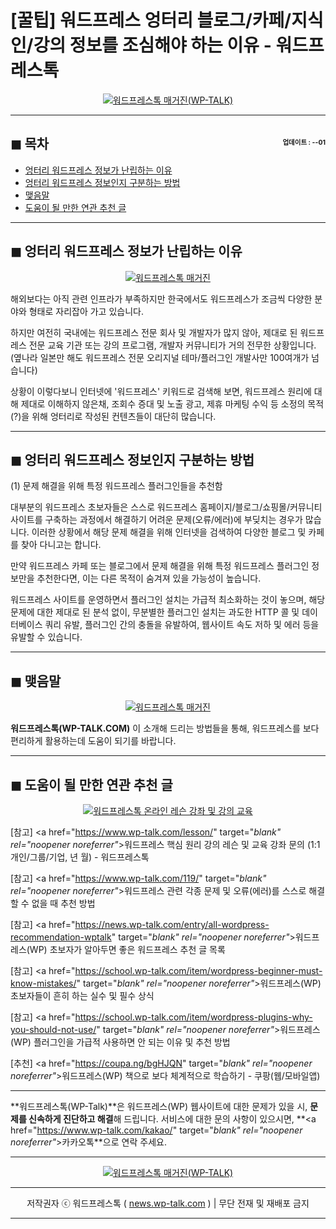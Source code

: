 # [꿀팁] 워드프레스 엉터리 블로그/카페/지식인/강의 정보를 조심해야 하는 이유 - 워드프레스톡

<center><a href="https://www.wp-talk.com/kakao/" target="_blank" rel="noopener noreferrer"_><img src="https://hellotblog.files.wordpress.com/2019/05/wptalk-google-adsense-high-300x300.png" style="max-width:100%;" alt="워드프레스톡 매거진(WP-TALK)"></a></center>

<!-- <a name="index"></a> -->
***
## ◼︎ 목차 <span style="font-size:0.5em; float:right; padding:0.5em 0 0;">업데이트 : <span class="post-year"></span>-<span class="post-month-digits"></span>-01</span>

- [엉터리 워드프레스 정보가 난립하는 이유](#index-00)
- [엉터리 워드프레스 정보인지 구분하는 방법](#index-01)
- [맺음말](#index-epilogue)
- [도움이 될 만한 연관 추천 글](#recommendation)

<!-- <a name="index-00"></a> -->
***
## ◼︎ 엉터리 워드프레스 정보가 난립하는 이유

<center><a href="https://www.wp-talk.com/kakao/" target="_blank" rel="noopener noreferrer"_><img src="https://hellotblog.files.wordpress.com/2020/02/wptalk-wordpress-naver-image-800x500-1.png" style="max-width:100%;" alt="워드프레스톡 매거진"></a></center>

해외보다는 아직 관련 인프라가 부족하지만 한국에서도 워드프레스가 조금씩 다양한 분야와 형태로 자리잡아 가고 있습니다.

하지만 여전히 국내에는 워드프레스 전문 회사 및 개발자가 많지 않아, 제대로 된 워드프레스 전문 교육 기관 또는 강의 프로그램, 개발자 커뮤니티가 거의 전무한 상황입니다. (옆나라 일본만 해도 워드프레스 전문 오리지널 테마/플러그인 개발사만 100여개가 넘습니다)

상황이 이렇다보니 인터넷에 '워드프레스' 키워드로 검색해 보면, 워드프레스 원리에 대해 제대로 이해하지 않은채, 조회수 증대 및 노출 광고, 제휴 마케팅 수익 등 소정의 목적(?)을 위해 엉터리로 작성된 컨텐츠들이 대단히 많습니다.

<!-- <a name="index-01"></a> -->
***
## ◼︎ 엉터리 워드프레스 정보인지 구분하는 방법

(1) 문제 해결을 위해 특정 워드프레스 플러그인들을 추천함

대부분의 워드프레스 초보자들은 스스로 워드프레스 홈페이지/블로그/쇼핑몰/커뮤니티 사이트를 구축하는 과정에서 해결하기 어려운 문제(오류/에러)에 부딪치는 경우가 많습니다. 이러한 상황에서 해당 문제 해결을 위해 인터넷을 검색하여 다양한 블로그 및 카페를 찾아 다니고는 합니다.

만약 워드프레스 카페 또는 블로그에서 문제 해결을 위해 특정 워드프레스 플러그인 정보만을 추천한다면, 이는 다른 목적이 숨겨져 있을 가능성이 높습니다.

워드프레스 사이트를 운영하면서 플러그인 설치는 가급적 최소화하는 것이 놓으며, 해당 문제에 대한 제대로 된 분석 없이, 무분별한 플러그인 설치는 과도한 HTTP 콜 및 데이터베이스 쿼리 유발, 플러그인 간의 충돌을 유발하여, 웹사이트 속도 저하 및 에러 등을 유발할 수 있습니다.

<!-- <a name="index-epilogue"></a> -->
***
## ◼︎ 맺음말

<center><a href="https://www.wp-talk.com/kakao/" target="_blank" rel="noopener noreferrer"_><img src="https://hellotblog.files.wordpress.com/2019/01/wptalk-com-cover-01.png" style="max-width:100%;" alt="워드프레스톡 매거진"></a></center>

**워드프레스톡(WP-TALK.COM)** 이 소개해 드리는 방법들을 통해, 워드프레스를 보다 편리하게 활용하는데 도움이 되기를 바랍니다.

<!-- <a name="recommendation"></a> -->
***
## ◼︎ 도움이 될 만한 연관 추천 글

<center><a href="https://www.wp-talk.com/lesson/" target="_blank" rel="noopener noreferrer"_><img src="https://hellotblog.files.wordpress.com/2019/03/classroom-online-wptalk-00-800x500.png" style="max-width:100%;" alt="워드프레스톡 온라인 레슨 강좌 및 강의 교육"></a></center>

[참고] <a href="https://www.wp-talk.com/lesson/" target="_blank" rel="noopener noreferrer"_>워드프레스 핵심 원리 강의 레슨 및 교육 강좌 문의 (1:1개인/그룹/기업, <span class="post-year"></span>년 <span class="post-month"></span>월) - 워드프레스톡</a>

[참고] <a href="https://www.wp-talk.com/119/" target="_blank" rel="noopener noreferrer"_>워드프레스 관련 각종 문제 및 오류(에러)를 스스로 해결할 수 없을 때 추천 방법</a>

[참고] <a href="https://news.wp-talk.com/entry/all-wordpress-recommendation-wptalk" target="_blank" rel="noopener noreferrer"_>워드프레스(WP) 초보자가 알아두면 좋은 워드프레스 추천 글 목록</a>

[참고] <a href="https://school.wp-talk.com/item/wordpress-beginner-must-know-mistakes/" target="_blank" rel="noopener noreferrer"_>워드프레스(WP) 초보자들이 흔히 하는 실수 및 필수 상식</a>

[참고] <a href="https://school.wp-talk.com/item/wordpress-plugins-why-you-should-not-use/" target="_blank" rel="noopener noreferrer"_>워드프레스(WP) 플러그인을 가급적 사용하면 안 되는 이유 및 추천 방법</a>

[추천] <a href="https://coupa.ng/bgHJQN" target="_blank" rel="noopener noreferrer"_>워드프레스(WP) 책으로 보다 체계적으로 학습하기 - 쿠팡(웹/모바일앱)</a>

***
**워드프레스톡(WP-Talk)**은 워드프레스(WP) 웹사이트에 대한 문제가 있을 시, **문제를 신속하게 진단하고 해결**해 드립니다. 서비스에 대한 문의 사항이 있으시면, **<a href="https://www.wp-talk.com/kakao/" target="_blank" rel="noopener noreferrer"_>카카오톡</a>**으로 연락 주세요.

***
<center><a href="https://www.wp-talk.com/kakao/" target="_blank" rel="noopener noreferrer"_><img src="https://hellotblog.files.wordpress.com/2019/03/wptalk-logo-120x120.png" style="max-width:100%;" alt="워드프레스톡 매거진(WP-TALK)"></a></center>

***
<center>저작권자 ⓒ 워드프레스톡 ( <a href="https://www.wp-talk.com/kakao/" target="_blank" rel="noopener noreferrer"_>news.wp-talk.com</a> ) | 무단 전재 및 재배포 금지</center>

***
